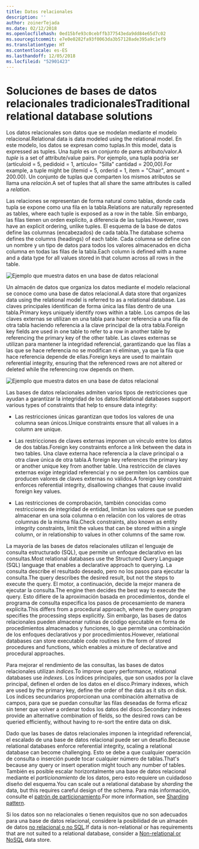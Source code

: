 ```yaml
---
title: Datos relacionales
description: ''
author: zoinerTejada
ms.date: 02/12/2018
ms.openlocfilehash: 0ed15bfe93c0cebffb377543eda9dd84e65d7c02
ms.sourcegitcommit: e7e0e0282fa93f0063da3b57128ade395a9c1ef9
ms.translationtype: HT
ms.contentlocale: es-ES
ms.lasthandoff: 12/05/2018
ms.locfileid: "52901423"
---
```

# <a name="traditional-relational-database-solutions"></a><span data-ttu-id="0a809-102">Soluciones de bases de datos relacionales tradicionales</span><span class="sxs-lookup"><span data-stu-id="0a809-102">Traditional relational database solutions</span></span>

<span data-ttu-id="0a809-103">Los datos relacionales son datos que se modelan mediante el modelo relacional.</span><span class="sxs-lookup"><span data-stu-id="0a809-103">Relational data is data modeled using the relational model.</span></span> <span data-ttu-id="0a809-104">En este modelo, los datos se expresan como tuplas.</span><span class="sxs-lookup"><span data-stu-id="0a809-104">In this model, data is expressed as tuples.</span></span> <span data-ttu-id="0a809-105">Una *tupla* es un conjunto de pares atributo/valor.</span><span class="sxs-lookup"><span data-stu-id="0a809-105">A *tuple* is a set of attribute/value pairs.</span></span> <span data-ttu-id="0a809-106">Por ejemplo, una tupla podría ser (artículoid = 5, pedidoid = 1, artículo= "Silla" cantidad = 200,00).</span><span class="sxs-lookup"><span data-stu-id="0a809-106">For example, a tuple might be (itemid = 5, orderid = 1, item = "Chair", amount = 200.00).</span></span> <span data-ttu-id="0a809-107">Un conjunto de tuplas que comparten los mismos atributos se llama una *relación*.</span><span class="sxs-lookup"><span data-stu-id="0a809-107">A set of tuples that all share the same attributes is called a *relation*.</span></span> 

<span data-ttu-id="0a809-108">Las relaciones se representan de forma natural como tablas, donde cada tupla se expone como una fila en la tabla.</span><span class="sxs-lookup"><span data-stu-id="0a809-108">Relations are naturally represented as tables, where each tuple is exposed as a row in the table.</span></span> <span data-ttu-id="0a809-109">Sin embargo, las filas tienen un orden explícito, a diferencia de las tuplas.</span><span class="sxs-lookup"><span data-stu-id="0a809-109">However, rows have an explicit ordering, unlike tuples.</span></span> <span data-ttu-id="0a809-110">El esquema de la base de datos define las columnas (encabezados) de cada tabla.</span><span class="sxs-lookup"><span data-stu-id="0a809-110">The database schema defines the columns (headings) of each table.</span></span> <span data-ttu-id="0a809-111">Cada columna se define con un nombre y un tipo de datos para todos los valores almacenados en dicha columna en todas las filas de la tabla.</span><span class="sxs-lookup"><span data-stu-id="0a809-111">Each column is defined with a name and a data type for all values stored in that column across all rows in the table.</span></span>

![Ejemplo que muestra datos en una base de datos relacional](../images/example-relational.png)

<span data-ttu-id="0a809-113">Un almacén de datos que organiza los datos mediante el modelo relacional se conoce como una base de datos relacional.</span><span class="sxs-lookup"><span data-stu-id="0a809-113">A data store that organizes data using the relational model is referred to as a relational database.</span></span> <span data-ttu-id="0a809-114">Las claves principales identifican de forma única las filas dentro de una tabla.</span><span class="sxs-lookup"><span data-stu-id="0a809-114">Primary keys uniquely identify rows within a table.</span></span> <span data-ttu-id="0a809-115">Los campos de las claves externas se utilizan en una tabla para hacer referencia a una fila de otra tabla haciendo referencia a la clave principal de la otra tabla.</span><span class="sxs-lookup"><span data-stu-id="0a809-115">Foreign key fields are used in one table to refer to a row in another table by referencing the primary key of the other table.</span></span> <span data-ttu-id="0a809-116">Las claves externas se utilizan para mantener la integridad referencial, garantizando que las filas a las que se hace referencia no se modifican ni eliminan, ya que la fila que hace referencia depende de ellas.</span><span class="sxs-lookup"><span data-stu-id="0a809-116">Foreign keys are used to maintain referential integrity, ensuring that the referenced rows are not altered or deleted while the referencing row depends on them.</span></span> 

![Ejemplo que muestra datos en una base de datos relacional](../images/example-relational2.png)

<span data-ttu-id="0a809-118">Las bases de datos relacionales admiten varios tipos de restricciones que ayudan a garantizar la integridad de los datos:</span><span class="sxs-lookup"><span data-stu-id="0a809-118">Relational databases support various types of constraints that help to ensure data integrity:</span></span>

- <span data-ttu-id="0a809-119">Las restricciones únicas garantizan que todos los valores de una columna sean únicos.</span><span class="sxs-lookup"><span data-stu-id="0a809-119">Unique constraints ensure that all values in a column are unique.</span></span> 

- <span data-ttu-id="0a809-120">Las restricciones de claves externas imponen un vínculo entre los datos de dos tablas.</span><span class="sxs-lookup"><span data-stu-id="0a809-120">Foreign key constraints enforce a link between the data in two tables.</span></span> <span data-ttu-id="0a809-121">Una clave externa hace referencia a la clave principal o a otra clave única de otra tabla.</span><span class="sxs-lookup"><span data-stu-id="0a809-121">A foreign key references the primary key or another unique key from another table.</span></span> <span data-ttu-id="0a809-122">Una restricción de claves externas exige integridad referencial y no se permiten los cambios que producen valores de claves externas no válidos.</span><span class="sxs-lookup"><span data-stu-id="0a809-122">A foreign key constraint enforces referential integrity, disallowing changes that cause invalid foreign key values.</span></span>

- <span data-ttu-id="0a809-123">Las restricciones de comprobación, también conocidas como restricciones de integridad de entidad, limitan los valores que se pueden almacenar en una sola columna o en relación con los valores de otras columnas de la misma fila.</span><span class="sxs-lookup"><span data-stu-id="0a809-123">Check constraints, also known as entity integrity constraints, limit the values that can be stored within a single column, or in relationship to values in other columns of the same row.</span></span> 

<span data-ttu-id="0a809-124">La mayoría de las bases de datos relacionales utilizan el lenguaje de consulta estructurado (SQL), que permite un enfoque declarativo en las consultas.</span><span class="sxs-lookup"><span data-stu-id="0a809-124">Most relational databases use the Structured Query Language (SQL) language that enables a declarative approach to querying.</span></span> <span data-ttu-id="0a809-125">La consulta describe el resultado deseado, pero no los pasos para ejecutar la consulta.</span><span class="sxs-lookup"><span data-stu-id="0a809-125">The query describes the desired result, but not the steps to execute the query.</span></span> <span data-ttu-id="0a809-126">El motor, a continuación, decide la mejor manera de ejecutar la consulta.</span><span class="sxs-lookup"><span data-stu-id="0a809-126">The engine then decides the best way to execute the query.</span></span> <span data-ttu-id="0a809-127">Esto difiere de la aproximación basada en procedimientos, donde el programa de consulta especifica los pasos de procesamiento de manera explícita.</span><span class="sxs-lookup"><span data-stu-id="0a809-127">This differs from a procedural approach, where the query program specifies the processing steps explicitly.</span></span> <span data-ttu-id="0a809-128">Sin embargo, las bases de datos relacionales pueden almacenar rutinas de código ejecutable en forma de procedimientos almacenados y funciones, lo que permite una combinación de los enfoques declarativos y por procedimientos.</span><span class="sxs-lookup"><span data-stu-id="0a809-128">However, relational databases can store executable code routines in the form of stored procedures and functions, which enables a mixture of declarative and procedural approaches.</span></span>

<span data-ttu-id="0a809-129">Para mejorar el rendimiento de las consultas, las bases de datos relacionales utilizan *índices*.</span><span class="sxs-lookup"><span data-stu-id="0a809-129">To improve query performance, relational databases use *indexes*.</span></span> <span data-ttu-id="0a809-130">Los índices principales, que son usados por la clave principal, definen el orden de los datos en el disco.</span><span class="sxs-lookup"><span data-stu-id="0a809-130">Primary indexes, which are used by the primary key, define the order of the data as it sits on disk.</span></span> <span data-ttu-id="0a809-131">Los índices secundarios proporcionan una combinación alternativa de campos, para que se puedan consultar las filas deseadas de forma eficaz sin tener que volver a ordenar todos los datos del disco.</span><span class="sxs-lookup"><span data-stu-id="0a809-131">Secondary indexes provide an alternative combination of fields, so the desired rows can be queried efficiently, without having to re-sort the entire data on disk.</span></span>

<span data-ttu-id="0a809-132">Dado que las bases de datos relacionales imponen la integridad referencial, el escalado de una base de datos relacional puede ser un desafío.</span><span class="sxs-lookup"><span data-stu-id="0a809-132">Because relational databases enforce referential integrity, scaling a relational database can become challenging.</span></span> <span data-ttu-id="0a809-133">Esto se debe a que cualquier operación de consulta o inserción puede tocar cualquier número de tablas.</span><span class="sxs-lookup"><span data-stu-id="0a809-133">That's because any query or insert operation might touch any number of tables.</span></span> <span data-ttu-id="0a809-134">También es posible escalar horizontalmente una base de datos relacional mediante el *particionamiento* de los datos, pero esto requiere un cuidadoso diseño del esquema.</span><span class="sxs-lookup"><span data-stu-id="0a809-134">You can scale out a relational database by *sharding* the data, but this requires careful design of the schema.</span></span> <span data-ttu-id="0a809-135">Para más información, consulte el [patrón de particionamiento](../../patterns/sharding.md).</span><span class="sxs-lookup"><span data-stu-id="0a809-135">For more information, see [Sharding pattern](../../patterns/sharding.md).</span></span>

<span data-ttu-id="0a809-136">Si los datos son no relacionales o tienen requisitos que no son adecuados para una base de datos relacional, considere la posibilidad de un almacén de datos [no relacional o no SQL](../big-data/non-relational-data.md).</span><span class="sxs-lookup"><span data-stu-id="0a809-136">If data is non-relational or has requirements that are not suited to a relational database, consider a [Non-relational or NoSQL](../big-data/non-relational-data.md) data store.</span></span>
